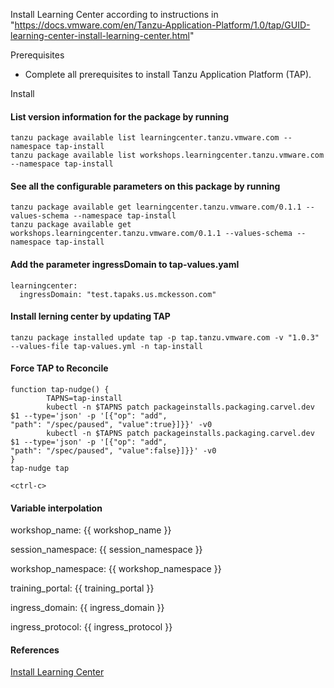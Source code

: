 Install Learning Center according to instructions in "https://docs.vmware.com/en/Tanzu-Application-Platform/1.0/tap/GUID-learning-center-install-learning-center.html"

Prerequisites

- Complete all prerequisites to install Tanzu Application Platform (TAP).

Install

#### List version information for the package by running

```
tanzu package available list learningcenter.tanzu.vmware.com --namespace tap-install
tanzu package available list workshops.learningcenter.tanzu.vmware.com --namespace tap-install
```

#### See all the configurable parameters on this package by running

```execute
tanzu package available get learningcenter.tanzu.vmware.com/0.1.1 --values-schema --namespace tap-install
tanzu package available get workshops.learningcenter.tanzu.vmware.com/0.1.1 --values-schema --namespace tap-install
```

#### Add the parameter ingressDomain to tap-values.yaml

```copy
learningcenter:
  ingressDomain: "test.tapaks.us.mckesson.com"
```

#### Install lerning center by updating TAP

```execute
tanzu package installed update tap -p tap.tanzu.vmware.com -v "1.0.3" --values-file tap-values.yml -n tap-install
```

#### Force TAP to Reconcile

```execute
function tap-nudge() {
        TAPNS=tap-install
        kubectl -n $TAPNS patch packageinstalls.packaging.carvel.dev $1 --type='json' -p '[{"op": "add",
"path": "/spec/paused", "value":true}]}}' -v0
        kubectl -n $TAPNS patch packageinstalls.packaging.carvel.dev $1 --type='json' -p '[{"op": "add",
"path": "/spec/paused", "value":false}]}}' -v0
}
tap-nudge tap
```

```execute
<ctrl-c>
```

#### Variable interpolation

workshop_name: {{ workshop_name }}

session_namespace: {{ session_namespace }}

workshop_namespace: {{ workshop_namespace }}

training_portal: {{ training_portal }}

ingress_domain: {{ ingress_domain }}

ingress_protocol: {{ ingress_protocol }}

#### References

[Install Learning Center](https://docs.vmware.com/en/Tanzu-Application-Platform/1.0/tap/GUID-learning-center-install-learning-center.html)
